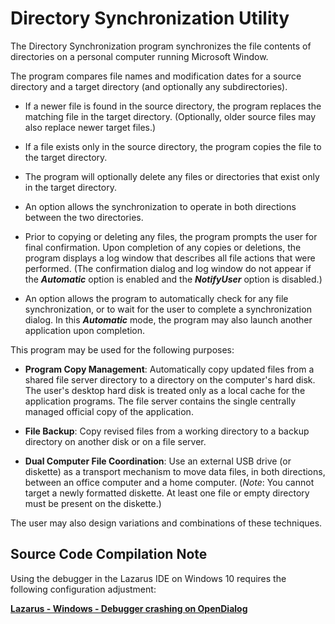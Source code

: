# Directory Synchronization Utility

The Directory Synchronization program synchronizes the file contents of directories on a personal computer running Microsoft Window.

The program compares file names and modification dates for a source directory and a target directory (and optionally any subdirectories).

- If a newer file is found in the source directory, the program replaces the matching file in the target directory. (Optionally, older source files may also replace newer target files.)

- If a file exists only in the source directory, the program copies the file to the target directory.

- The program will optionally delete any files or directories that exist only in the target directory.

- An option allows the synchronization to operate in both directions between the two directories.

- Prior to copying or deleting any files, the program prompts the user for final confirmation. Upon completion of any copies or deletions, the program displays a log window that describes all file actions that were performed. (The confirmation dialog and log window do not appear if the _**Automatic**_ option is enabled and the _**NotifyUser**_ option is disabled.)

- An option allows the program to automatically check for any file synchronization, or to wait for the user to complete a synchronization dialog. In this _**Automatic**_ mode, the program may also launch another application upon completion.

This program may be used for the following purposes:

- **Program Copy Management**: Automatically copy updated files from a shared file server directory to a directory on the computer's hard disk. The user's desktop hard disk is treated only as a local cache for the application programs. The file server contains the single centrally managed official copy of the application.

- **File Backup**: Copy revised files from a working directory to a backup directory on another disk or on a file server.

- **Dual Computer File Coordination**: Use an external USB drive (or diskette) as a transport mechanism to move data files, in both directions, between an office computer and a home computer. (_Note_: You cannot target a newly formatted diskette. At least one file or empty directory must be present on the diskette.)

The user may also design variations and combinations of these techniques.

## Source Code Compilation Note

Using the debugger in the Lazarus IDE on Windows 10 requires the following configuration adjustment:

**[Lazarus - Windows - Debugger crashing on OpenDialog](https://www.tweaking4all.com/forum/delphi-lazarus-free-pascal/lazarus-windows-debugger-crashing-on-opendialog/)**


